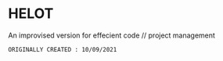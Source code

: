 
# HELOT

An improvised version for effecient code // project management

```ORIGINALLY CREATED : 10/09/2021```
